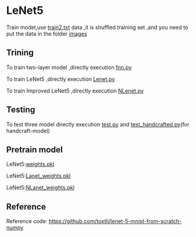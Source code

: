 # LeNet5

Train model,use [train2.txt](https://github.com/Robert0831/NNClassfication/blob/main/train2.txt) data ,it is shuffled training set ,and you need to put the data in the folder [images](https://github.com/Robert0831/NNClassfication/tree/main/image)

Trining
----------------------------------------------------------------------------
To train two-layer model ,directly execution [fnn.py](https://github.com/Robert0831/NNClassfication/blob/main/fnn.py)

To train LeNet5 ,directly execution [Lenet.py](https://github.com/Robert0831/NNClassfication/blob/main/Lenet.py)

To train Improved LeNet5 ,directly execution [NLenet.py](https://github.com/Robert0831/NNClassfication/blob/main/NLenet.py)

Testing
----------------------------------------------------------------------------

To test three model directly execution [test.py](https://github.com/Robert0831/NNClassfication/blob/main/test.py)
and [test_handcrafted.py](https://github.com/Robert0831/NNClassfication/blob/main/test.py)(for handcraft-model)


Pretrain model 
----------------------------------------------------------------------------

LeNet5:[weights.pkl](https://github.com/Robert0831/NNClassfication/blob/main/weights.pkl)

LeNet5:[Lanet_weights.pkl](https://github.com/Robert0831/NNClassfication/blob/main/weights.pkl)

LeNet5:[NLanet_weights.pkl](https://github.com/Robert0831/NNClassfication/blob/main/weights.pkl)


Reference
----------------------------------------------------------------------------
Reference code: https://github.com/toxtli/lenet-5-mnist-from-scratch-numpy
